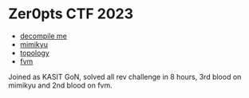 # Zer0pts CTF 2023

* [decompile me](./decompile_me)
* [mimikyu](./mimikyu)
* [topology](./topology)
* [fvm](./fvm)

Joined as KASIT GoN, solved all rev challenge in 8 hours, 3rd blood on mimikyu and 2nd blood on fvm.